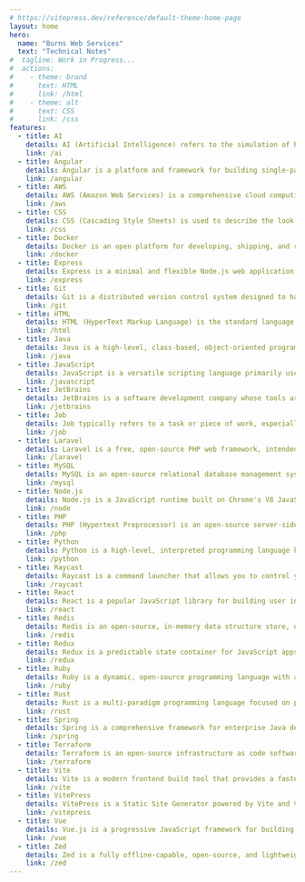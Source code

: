 ```yaml
---
# https://vitepress.dev/reference/default-theme-home-page
layout: home
hero:
  name: "Burns Web Services"
  text: "Technical Notes"
#  tagline: Work in Progress...
#  actions:
#    - theme: brand
#      text: HTML
#      link: /html
#    - theme: alt
#      text: CSS
#      link: /css
features:
  - title: AI
    details: AI (Artificial Intelligence) refers to the simulation of human intelligence in machines that are programmed to think and learn.
    link: /ai
  - title: Angular
    details: Angular is a platform and framework for building single-page client applications using HTML and TypeScript.
    link: /angular
  - title: AWS
    details: AWS (Amazon Web Services) is a comprehensive cloud computing platform.
    link: /aws
  - title: CSS
    details: CSS (Cascading Style Sheets) is used to describe the look and formatting of a document written in HTML.
    link: /css
  - title: Docker
    details: Docker is an open platform for developing, shipping, and running applications in containers.
    link: /docker
  - title: Express
    details: Express is a minimal and flexible Node.js web application framework that provides a robust set of features for web and mobile applications.
    link: /express
  - title: Git
    details: Git is a distributed version control system designed to handle everything from small to very large projects with speed and efficiency.
    link: /git
  - title: HTML
    details: HTML (HyperText Markup Language) is the standard language for creating web pages and web applications.
    link: /html
  - title: Java
    details: Java is a high-level, class-based, object-oriented programming language that is designed to have as few implementation dependencies as possible.
    link: /java
  - title: JavaScript
    details: JavaScript is a versatile scripting language primarily used in web development to create dynamic and interactive web pages.
    link: /javascript
  - title: JetBrains
    details: JetBrains is a software development company whose tools are targeted towards software developers and project managers.
    link: /jetbrains
  - title: Job
    details: Job typically refers to a task or piece of work, especially one that is paid.
    link: /job
  - title: Laravel
    details: Laravel is a free, open-source PHP web framework, intended for the development of web applications following the model-view-controller architectural pattern.
    link: /laravel
  - title: MySQL
    details: MySQL is an open-source relational database management system.
    link: /mysql
  - title: Node.js
    details: Node.js is a JavaScript runtime built on Chrome's V8 JavaScript engine.
    link: /node
  - title: PHP
    details: PHP (Hypertext Preprocessor) is an open-source server-side scripting language designed for web development.
    link: /php
  - title: Python
    details: Python is a high-level, interpreted programming language known for its ease of use and readability.
    link: /python
  - title: Raycast
    details: Raycast is a command launcher that allows you to control your tools with a few keystrokes, boosting productivity and efficiency.
    link: /raycast
  - title: React
    details: React is a popular JavaScript library for building user interfaces, particularly single-page applications.
    link: /react
  - title: Redis
    details: Redis is an open-source, in-memory data structure store, used as a database, cache, and message broker.
    link: /redis
  - title: Redux
    details: Redux is a predictable state container for JavaScript apps.
    link: /redux
  - title: Ruby
    details: Ruby is a dynamic, open-source programming language with a focus on simplicity and productivity.
    link: /ruby
  - title: Rust
    details: Rust is a multi-paradigm programming language focused on performance and safety, especially safe concurrency.
    link: /rust
  - title: Spring
    details: Spring is a comprehensive framework for enterprise Java development.
    link: /spring
  - title: Terraform
    details: Terraform is an open-source infrastructure as code software tool created by HashiCorp.
    link: /terraform
  - title: Vite
    details: Vite is a modern frontend build tool that provides a faster and leaner development experience for modern web projects.
    link: /vite
  - title: VitePress
    details: VitePress is a Static Site Generator powered by Vite and Vue.
    link: /vitepress
  - title: Vue
    details: Vue.js is a progressive JavaScript framework for building user interfaces.
    link: /vue
  - title: Zed
    details: Zed is a fully offline-capable, open-source, and lightweight code editor.
    link: /zed
---
```

